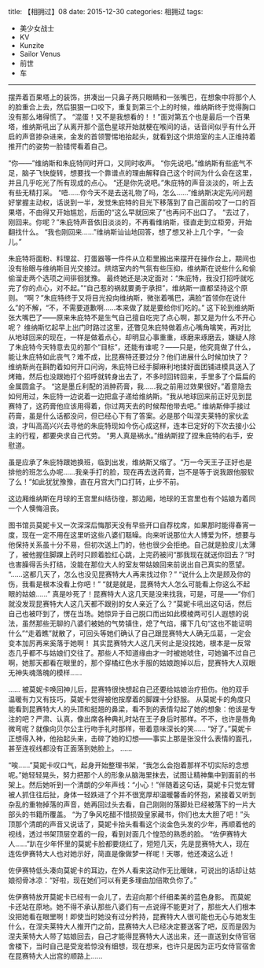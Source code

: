 title: 【相拥过】08
date: 2015-12-30
categories: 相拥过
tags:
- 美少女战士
- KV
- Kunzite
- Sailor Venus
- 前世
- 车
---

摆弄着百果塔上的装饰，拼凑出一只鼻子两只眼睛和一张嘴巴，在想象中将那个人的脸重合上去，然后狠狠一口咬下，重复到第三个上的时候，维纳斯终于觉得胸口没有那么堵得慌了。<!--more-->
“混蛋！又不是我想看的！！”面对第五个也是最后一个百果塔，维纳斯吼出了从离开那个蓝色星球开始就梗在喉间的话，话音间似乎有什么开启的声音掺杂进来，金发的首领警惕地抬起头，就看到这个烘焙室的主人正维持着推开门的姿势一脸错愕看着自己。

“你——”维纳斯和朱庇特同时开口，又同时收声。
“你先说吧。”维纳斯有些底气不足，脑子飞快旋转，想要找一个靠谱点的理由解释自己这个时间为什么会在这里，并且几乎吃光了所有现成的点心。
“还是你先说吧。”朱庇特的声音淡淡的，听上去有些无精打采。
“唔……你今天不是去送礼物了吗，怎么……”维纳斯决定先问问题好掌握主动权，话说到一半，发觉朱庇特的目光下移落到了自己面前咬了一口的百果塔，不由得又开始尴尬，后面的“这么早就回来了”也再问不出口了。
“去过了，刚回来。你呢？”朱庇特声音依旧淡淡的，不再看维纳斯，径直走到立柜旁，开始翻找什么。
“我也刚回来……”维纳斯讪讪地回答，想了想又补上几个字，“一会儿。”

朱庇特将面粉、料理盆、打蛋器等一件件从立柜里搬出来摆开在操作台上，期间也没有抬眼与维纳斯目光交接过。烘焙室内的气氛有些压抑，维纳斯在说些什么和偷偷溜走两个选项之间徘徊犹豫。
最终她还是决定面对：“朱庇特，我没打招呼就吃完了你的点心，对不起。”“自己惹的祸就要勇于承担”，维纳斯一直都坚持这个原则。
“啊？”朱庇特终于又将目光投向维纳斯，微张着嘴巴，满脸“首领你在说什么”的不解，“不，不需要道歉啊……本来做了就是要给你们吃的。”
这下轮到维纳斯张大嘴巴了——原来朱庇特不是生气自己擅自吃完了点心啊，那又是为什么不开心呢？
维纳斯忆起早上出门时路过这里，还瞥见朱庇特做着点心嘴角噙笑，再对比从地球回来的现在，一样是做着点心，却明显心事重重，琢磨来琢磨去，嫌疑人除了朱庇特今天特意去见的那个“目标”，还能有谁呢？——只是，他究竟做了什么，能让朱庇特如此丧气？难不成，比昆赛特还要过分？他们进展什么时候加快了？
维纳斯尚在斟酌着如何开口问询，朱庇特已经手脚麻利地揉好面团铺进模具送入了烤箱，然后也没跟她打个招呼就转身出去了，不多时回转回来，手里多了个扁扁的金属圆盒子。
“这是墨丘利配的消肿药膏，我……我之前用过效果很好。”着意隐去如何用过，朱庇特一边说着一边把盒子递给维纳斯。“我从地球回来前正好见到昆赛特了，这药膏他应该用得着，你过两天去的时候帮他带去吧。”
维纳斯伸手接过药膏，虽是什么话都没问，但已经心下有了答案。必是那个叫涅夫莱特的家伙孟浪，才叫高高兴兴去寻他的朱庇特现如今伤心成这样，连本已定好的下次去接小公主的行程，都要央求自己代劳。
“男人真是祸水。”维纳斯捏了捏朱庇特的右手，安慰道。

虽是应承了朱庇特跟她换班，临到出发，维纳斯又缩了。“万一今天王子正好也是排他的班怎么办呢……我亲手打的脸，现在再去送药膏，岂不是等于说我跟他服软了么！”如此犹犹豫豫，直在月宫大门口打转，止步不前。

这边厢维纳斯在月球的王宫里纠结彷徨，那边厢，地球的王宫里也有个姑娘为着同一个人懊悔沮丧。

图书馆员莫妮卡又一次深深后悔那天没有早些开口自荐枕席，如果那时能得春宵一度，现在一定不用在这里听这些八婆们聒矂。向来听说那位大人博爱为怀，想要与他保持关系虽十分不易，但初次送上门的，他也很少会拒绝。自己就是脸皮儿太薄了，被他握住脚踝上药时只顾着脸红心跳，上完药被问“那我现在就送你回去？”时也害臊得舌头打结，没能在那位大人的室友带姑娘回来前说出自己真实的愿望。
“……这都几天了，怎么也没见昆赛特大人再来找过你？”
“说什么上次是顾及你的伤，我看是根本没看上你吧！”
“就是就是，昆赛特大人怎么可能看上你这么不起眼的姑娘……”
真是吵死了！昆赛特大人这几天是没来找我，可是，可是——“你们就没发现昆赛特大人这几天都不跟别的女人亲近了么？”莫妮卡吼出这句话，然后自己也被吓到了，愣在当场。她惊异于自己脱口而出如此模棱两可引人遐想的说法，虽然那些无聊的八婆们被她的气势镇住，熄了气焰，撂下几句“这也不能证明什么”“走着瞧”就散了，可回头等她们确认了自己跟昆赛特大人确无瓜葛，一定会变本加厉再来奚落于她啊！
其实昆赛特大人这几天何止是没找她，根本是一反常态几乎都不与姑娘们交往了。那些人不知道缘由才一时被她唬住，可她骗不过自己啊，她那天都看在眼里的，那个穿橘红色水手服的姑娘跑掉以后，昆赛特大人双眼无神失魂落魄的模样……

……
被莫妮卡唤回神儿后，昆赛特很快想起自己还要给姑娘治疗扭伤。他的双手温暖有力又有技巧，莫妮卡觉得被他按摩着的脚踝十分舒服。
从莫妮卡的角度只能看到昆赛特大人的头顶和挺翘的鼻梁，看不到的表情勾起了她的想象：他该是专注的吧？严肃、认真，像出席各种典礼时站在王子身后时那样。不不，也许是唇角微弯呢？就像向贝尔公主行吻手礼时那样，带着意味深长的笑……
“好了。”莫妮卡正想得入神，他抬起头来，击碎了她的幻想——事实上那是张没什么表情的面孔，甚至连视线都没有正面落到她脸上。
……

“唉……”莫妮卡叹口气，起身开始整理书架，“我怎么会抱着那样不切实际的念想呢。”她轻轻晃头，努力把那个人的形象从脑海里抹去，试图让精神集中到面前的书架上。然后她听到一个清朗的少年声线：“小心！”伴随着这句话，莫妮卡只觉左臂被人抓住往后扯，身体一轻跌进了个并不很宽厚却温暖馨香的怀抱，紧接着又听到杂乱的重物掉落的声音，她再回过头去看，自己刚刚的落脚处已经被落下的一片大部头的书籍所覆盖。
“为了争风吃醋不惜损毁皇家藏书，你们也太大胆了吧！”头顶那个清朗的声音又说话了，莫妮卡抬头看看这个淡金色头发的少年，再顺着他的视线，透过书架顶层空着的一段，看到对面几个惶恐的熟悉的脸。
“佐伊赛特大人……”趴在少年怀里的莫妮卡脸都要烧红了，短短几天，先是昆赛特大人，现在连佐伊赛特大人也对她示好，简直是像做梦一样呢！天哪，他还凑这么近！

佐伊赛特低头凑向莫妮卡的耳边，在外人看来这动作无比暧昧，可说出的话却让姑娘彻骨冰凉：“好啦，现在她们可以有更多理由加倍欺负你了。”

佐伊赛特放开莫妮卡已经有一会儿了，去迎向那个纤细柔美的蓝色身影。
而莫妮卡还站在原地。她不得不承认那些八婆们有一点说得不能更对了，那些大人们根本没把她看在眼里啊！即使当时她没有过分矜持，昆赛特大人很可能也无心与她发生什么，在涅夫莱特大人推开门之前，昆赛特大人已经决定要送客了吧，反而是因为涅夫莱特大人带了姑娘回去，自己才能得昆赛特大人送出来，还一直送到女侍官宿舍楼下，当时自己是受宠若惊没有细想，现在想来，也许只是因为正巧女侍官宿舍在昆赛特大人出宫的顺路上……